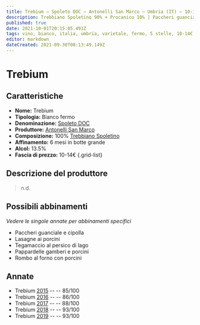 ```yaml
---
title: Trebium – Spoleto DOC – Antonelli San Marco – Umbria (IT) – 10-14€ – 3★-5★
description: Trebbiano Spoletino 90% + Procanico 10% | Paccheri guanciale e cipolla – Lasagne ai porcini – Tegamaccio al persico – Pappardelle gamberi e porcini – Rombo al forno con porcini
published: true
date: 2021-10-01T20:15:05.491Z
tags: vino, bianco, italia, umbria, varietale, fermo, 5 stelle, 10-14€, trebbiano spoletino, paccheri guanciale e cipolla, lasagne ai porcini, tegamaccio al persico, pappardelle gamberi e porcini, rombo al forno con porcini
editor: markdown
dateCreated: 2021-09-30T08:13:49.149Z
---
```


# Trebium

## Caratteristiche
- **Nome:** Trebium
- **Tipologia:** Bianco fermo
- **Denominazione:** [Spoleto DOC](/denominazioni/Italia/Umbria/DOC/Spoleto)
- **Produttore:** [Antonelli San Marco](/produttori/Italia/Umbria/Antonelli-San-Marco) 
- **Composizione:** 100% [Trebbiano Spoletino](/vitigni/Italia/bacca-bianca/trebbiano-spoletino)
- **Affinamento:** 6 mesi in botte grande 
- **Alcol:** 13.5%
- **Fascia di prezzo:** 10-14€
{.grid-list}

## Descrizione del produttore

> n.d.


## Possibili abbinamenti
*Vedere le singole annate per abbinamenti specifici*

- Paccheri guanciale e cipolla
- Lasagne ai porcini
- Tegamaccio al persico di lago
- Pappardelle gamberi e porcini
- Rombo al forno con porcini

## Annate

- Trebium [2015](vini/Italia/Umbria/Antonelli-San-Marco/Trebium/2015) -- <span class="star-3"></span> -- 85/100
- Trebium [2016](vini/Italia/Umbria/Antonelli-San-Marco/Trebium/2016) -- <span class="star-3"></span> -- 86/100
- Trebium [2017](vini/Italia/Umbria/Antonelli-San-Marco/Trebium/2017) -- <span class="star-3"></span> -- 88/100
- Trebium [2018](vini/Italia/Umbria/Antonelli-San-Marco/Trebium/2018) -- <span class="star-5"></span> -- 93/100
- Trebium [2019](vini/Italia/Umbria/Antonelli-San-Marco/Trebium/2019) -- <span class="star-5"></span> -- 93/100